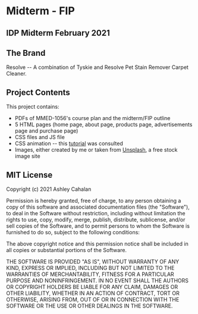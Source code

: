 # Midterm - FIP
## IDP Midterm February 2021

## The Brand
Resolve -- A combination of Tyskie and Resolve Pet Stain Remover Carpet Cleaner.

## Project Contents
This project contains: 
- PDFs of MMED-1056's course plan and the midterm/FIP outline
- 5 HTML pages (home page, about page, products page, advertisements page and purchase page)
- CSS files and JS file
- CSS animation -- this [tutorial](https://www.youtube.com/watch?v=fUp_EWMU9LI) was consulted
- Images, either created by me or taken from [Unsplash](https://unsplash.com/), a free stock image site

## MIT License
Copyright (c) 2021 Ashley Cahalan

Permission is hereby granted, free of charge, to any person obtaining a copy
of this software and associated documentation files (the "Software"), to deal
in the Software without restriction, including without limitation the rights
to use, copy, modify, merge, publish, distribute, sublicense, and/or sell
copies of the Software, and to permit persons to whom the Software is
furnished to do so, subject to the following conditions:

The above copyright notice and this permission notice shall be included in all
copies or substantial portions of the Software.

THE SOFTWARE IS PROVIDED "AS IS", WITHOUT WARRANTY OF ANY KIND, EXPRESS OR
IMPLIED, INCLUDING BUT NOT LIMITED TO THE WARRANTIES OF MERCHANTABILITY,
FITNESS FOR A PARTICULAR PURPOSE AND NONINFRINGEMENT. IN NO EVENT SHALL THE
AUTHORS OR COPYRIGHT HOLDERS BE LIABLE FOR ANY CLAIM, DAMAGES OR OTHER
LIABILITY, WHETHER IN AN ACTION OF CONTRACT, TORT OR OTHERWISE, ARISING FROM,
OUT OF OR IN CONNECTION WITH THE SOFTWARE OR THE USE OR OTHER DEALINGS IN THE
SOFTWARE.
